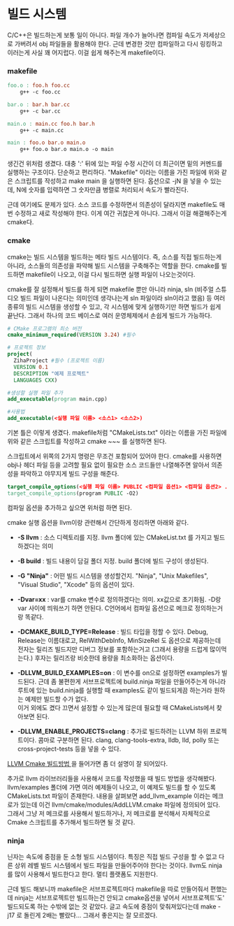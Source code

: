 빌드 시스템
=

C/C++은 빌드하는게 보통 일이 아니다. 파일 개수가 늘어나면 컴파일 속도가 저세상으로 가버려서 obj 파일들을 활용해야 한다. 근데 변경한 것만 컴파일하고 다시 링킹하고 이러는게 사실 꽤 어지럽다. 이걸 쉽게 해주는게 makefile이다. 

### makefile

```makefile
foo.o : foo.h foo.cc
	g++ -c foo.cc

bar.o : bar.h bar.cc
	g++ -c bar.cc

main.o : main.cc foo.h bar.h
	g++ -c main.cc

main : foo.o bar.o main.o
	g++ foo.o bar.o main.o -o main
```

생긴건 위처럼 생겼다. 대충 ':' 뒤에 있는 파일 수정 시간이 더 최근이면 밑의 커멘드를 실행하는 구조이다. 단순하고 편리하다. "Makefile" 이라는 이름을 가진 파일에 위와 같은 스크립트를 작성하고 make main 을 실행하면 된다. 옵션으로 -jN 을 넣을 수 있는데, N에 숫자를 입력하면 그 숫자만큼 병렬로 처리되서 속도가 빨라진다.

근데 여기에도 문제가 있다. 소스 코드를 수정하면서 의존성이 달라지면 makefile도 매번 수정하고 새로 작성해야 한다. 이게 여간 귀찮은게 아니다. 그래서 이걸 해결해주는게 cmake다.


### cmake
cmake는 빌드 시스템을 빌드하는 메타 빌드 시스템이다. 즉, 소스를 직접 빌드하는게 아니라, 소스들의 의존성을 파악해 빌드 시스템을 구축해주는 역할을 한다. cmake를 빌드하면 makefile이 나오고, 이걸 다시 빌드하면 실행 파일이 나오는것이다.

cmake를 잘 설정해서 빌드를 하게 되면 makefile 뿐만 아니라 ninja, sln (비주얼 스튜디오 빌드 파일이 나온다는 의미인데 생각나는게 sln 파일이라 sln이라고 했음) 등 여러 종류의 빌드 시스템을 생성할 수 있고, 각 시스템에 맞게 실행하기만 하면 빌드가 쉽게 끝난다. 그래서 하나의 코드 베이스로 여러 운영체제에서 손쉽게 빌드가 가능하다.

```cmake
# CMake 프로그램의 최소 버전
cmake_minimum_required(VERSION 3.24) #필수

# 프로젝트 정보
project(
  ZihaProject #필수 (프로젝트 이름)
  VERSION 0.1
  DESCRIPTION "예제 프로젝트"
  LANGUAGES CXX)

#생성할 실행 파일 추가
add_executable(program main.cpp)

#사용법
add_executable(<실행 파일 이름> <소스1> <소스2>)
```
기본 틀은 이렇게 생겼다. makefile처럼 "CMakeLists.txt" 이라는 이름을 가진 파일에 위와 같은 스크립트를 작성하고 cmake ~~~ 를 실행하면 된다.

스크립트에서 위쪽의 2가지 명령은 무조건 포함되어 있어야 한다. cmake를 사용하면 obj나 헤더 파일 등을 고려할 필요 없이 필요한 소스 코드들만 나열해주면 알아서 의존성을 파악하고 야무지게 빌드 구성을 해준다.

```cmake
target_compile_options(<실행 파일 이름> PUBLIC <컴파일 옵션1> <컴파일 옵션2> ...)
target_compile_options(program PUBLIC -O2)
```
컴파일 옵션을 추가하고 싶으면 위처럼 하면 된다.

cmake 실행 옵션을 llvm이랑 관련해서 간단하게 정리하면 아래와 같다.

* **-S llvm** : 소스 디렉토리를 지정. llvm 폴더에 있는 CMakeList.txt 를 가지고 빌드하겠다는 의미

* **-B build** : 빌드 내용이 담길 폴더 지정. build 폴더에 빌드 구성이 생성된다.

* **-G "Ninja"** : 어떤 빌드 시스템을 생성할건지. "Ninja", "Unix Makefiles", "Visual Studio", "Xcode" 등의 옵션이 있다.

* **-Dvar=xx** : var를 cmake 변수로 정의하겠다는 의미. xx값으로 초기화됨. -D랑 var 사이에 띄워쓰기 하면 안된다. C언어에서 컴파일 옵션으로 메크로 정의하는거랑 똑같다.

* **-DCMAKE_BUILD_TYPE=Release** : 빌드 타입을 정할 수 있다. Debug, Release는 이름대로고, RelWithDebInfo, MinSizeRel 도 옵션으로 제공하는데 전자는 릴리즈 빌드지만 디버그 정보를 포함하는거고 (그래서 용량을 드럽게 많이먹는다.) 후자는 릴리즈랑 비슷한데 용량을 최소화하는 옵션이다.

* **-DLLVM_BUILD_EXAMPLES=on** : 이 변수를 on으로 설정하면 examples가 빌드된다. 근데 좀 불편한게 서브프로젝트에 build.ninja 파일을 만들어주는게 아니라 루트에 있는 build.ninja를 실행할 때 examples도 같이 빌드되게끔 하는거라 원하는 예제만 빌드할 수가 없다.   
이거 외에도 켰다 끄면서 설정할 수 있는게 많은데 필요할 때 CMakeLists에서 찾아보면 된다.

* **-DLLVM_ENABLE_PROJECTS=clang** : 추가로 빌드하려는 LLVM 하위 프로젝트이다. 콤마로 구분하면 된다. clang, clang-tools-extra, lldb, lld, polly 또는 cross-project-tests 등을 넣을 수 있다.

[LLVM Cmake 빌드방법 ](https://llvm.org/docs/GettingStarted.html)을 들어가면 좀 더 설명이 잘 되어있다.

추가로 llvm 라이브러리들을 사용해서 코드를 작성했을 때 빌드 방법을 생각해봤다.   
llvm/examples 폴더에 가면 여러 예제들이 나오고, 이 예제도 빌드를 할 수 있도록 CMakeLists.txt 파일이 존재한다. 내용을 살펴보면 add_llvm_example 이라는 메크로가 있는데 이건 llvm/cmake/modules/AddLLVM.cmake 파일에 정의되어 있다. 그래서 그냥 저 메크로를 사용해서 빌드하거나, 저 메크로를 분석해서 자체적으로 Cmake 스크립트를 추가해서 빌드하면 될 것 같다.

### ninja
닌자는 속도에 중점을 둔 소형 빌드 시스템이다. 특징은 직접 빌드 구성을 할 수 없고 다른 상위 레벨 빌드 시스템에서 빌드 파일을 만들어주어야 한다는 것이다. llvm도 ninja를 많이 사용해서 빌드한다고 한다. 멀티 플랫폼도 지원한다.

근데 빌드 해보니까 makefile은 서브프로젝트마다 makefile을 따로 만들어줘서 편했는데 ninja는 서브프로젝트만 빌드하는건 안되고 cmake옵션을 넣어서 서브프로젝트'도' 빌드되도록 하는 수밖에 없는 것 같았다. 글고 속도에 중점이 맞춰져있다는데 make -j17 로 돌린게 2배는 빨랐다... 그래서 좋은지는 잘 모르겠다.